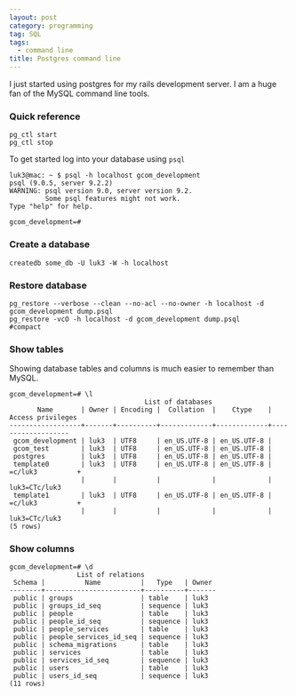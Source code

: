 ```yaml
---
layout: post
category: programming
tag: SQL
tags:
  - command line
title: Postgres command line 
---
```


I just started using postgres for my rails development server. I am a huge fan of the MySQL command line tools.

### Quick reference
    pg_ctl start
    pg_ctl stop


To get started log into your database using `psql`

    luk3@mac: ~ $ psql -h localhost gcom_development
    psql (9.0.5, server 9.2.2)
    WARNING: psql version 9.0, server version 9.2.
             Some psql features might not work.
    Type "help" for help.

    gcom_development=# 

### Create a database

    createdb some_db -U luk3 -W -h localhost

### Restore database

    pg_restore --verbose --clean --no-acl --no-owner -h localhost -d gcom_development dump.psql
    pg_restore -vcO -h localhost -d gcom_development dump.psql                                   #compact

### Show tables

Showing database tables and columns is much easier to remember than MySQL.

    gcom_development=# \l
                                      List of databases
           Name       | Owner | Encoding |  Collation  |    Ctype    | Access privileges 
    ------------------+-------+----------+-------------+-------------+-------------------
     gcom_development | luk3  | UTF8     | en_US.UTF-8 | en_US.UTF-8 | 
     gcom_test        | luk3  | UTF8     | en_US.UTF-8 | en_US.UTF-8 | 
     postgres         | luk3  | UTF8     | en_US.UTF-8 | en_US.UTF-8 | 
     template0        | luk3  | UTF8     | en_US.UTF-8 | en_US.UTF-8 | =c/luk3          +
                      |       |          |             |             | luk3=CTc/luk3
     template1        | luk3  | UTF8     | en_US.UTF-8 | en_US.UTF-8 | =c/luk3          +
                      |       |          |             |             | luk3=CTc/luk3
    (5 rows)

### Show columns

    gcom_development=# \d
                     List of relations
     Schema |          Name          |   Type   | Owner 
    --------+------------------------+----------+-------
     public | groups                 | table    | luk3
     public | groups_id_seq          | sequence | luk3
     public | people                 | table    | luk3
     public | people_id_seq          | sequence | luk3
     public | people_services        | table    | luk3
     public | people_services_id_seq | sequence | luk3
     public | schema_migrations      | table    | luk3
     public | services               | table    | luk3
     public | services_id_seq        | sequence | luk3
     public | users                  | table    | luk3
     public | users_id_seq           | sequence | luk3
    (11 rows)
